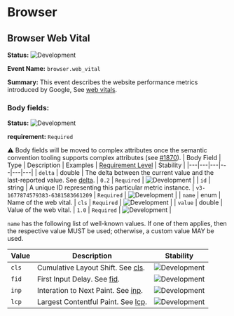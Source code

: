 <!-- NOTE: THIS FILE IS AUTOGENERATED. DO NOT EDIT BY HAND. -->
<!-- see templates/registry/markdown/entity_namespace.md.j2 -->
<!-- markdownlint-capture -->
<!-- markdownlint-disable -->

# Browser

## Browser Web Vital

**Status:** ![Development](https://img.shields.io/badge/-development-blue)

**Event Name:** `browser.web_vital`

**Summary:** This event describes the website performance metrics introduced by Google, See [web vitals](https://web.dev/vitals).


### Body fields:

**Status:** ![Development](https://img.shields.io/badge/-development-blue)

**requirement:** `Required`



:warning: Body fields will be moved to complex attributes once the
semantic convention tooling supports complex attributes
(see [#1870](https://github.com/open-telemetry/semantic-conventions/issues/1870)).
| Body Field  | Type | Description  | Examples  | [Requirement Level](https://opentelemetry.io/docs/specs/semconv/general/attribute-requirement-level/) | Stability |
|---|---|---|---|---|---|
| `delta` | double | The delta between the current value and the last-reported value. See [delta](https://github.com/GoogleChrome/web-vitals?tab=readme-ov-file#report-only-the-delta-of-changes). | `0.2` | `Required` | ![Development](https://img.shields.io/badge/-development-blue) |
| `id` | string | A unique ID representing this particular metric instance. | `v3-1677874579383-6381583661209` | `Required` | ![Development](https://img.shields.io/badge/-development-blue) |
| `name` | enum | Name of the web vital. | `cls` | `Required` | ![Development](https://img.shields.io/badge/-development-blue) |
| `value` | double | Value of the web vital. | `1.0` | `Required` | ![Development](https://img.shields.io/badge/-development-blue) |

`name` has the following list of well-known values. If one of them applies, then the respective value MUST be used; otherwise, a custom value MAY be used.

| Value  | Description | Stability |
|---|---|---|
| `cls` | Cumulative Layout Shift. See [cls](https://web.dev/articles/cls). | ![Development](https://img.shields.io/badge/-development-blue) |
| `fid` | First Input Delay. See [fid](https://web.dev/articles/fid). | ![Development](https://img.shields.io/badge/-development-blue) |
| `inp` | Interation to Next Paint. See [inp](https://web.dev/articles/inp). | ![Development](https://img.shields.io/badge/-development-blue) |
| `lcp` | Largest Contentful Paint. See [lcp](https://web.dev/articles/lcp). | ![Development](https://img.shields.io/badge/-development-blue) |


<!-- markdownlint-restore -->
